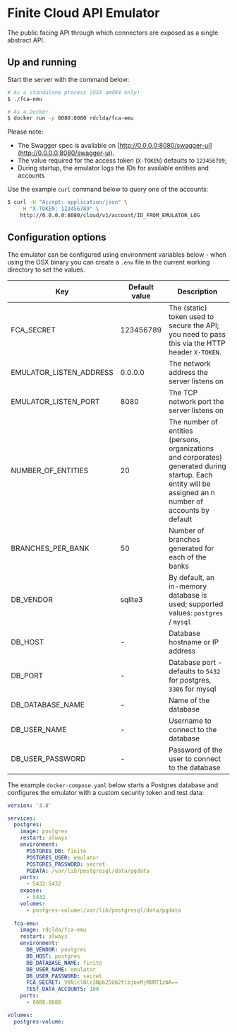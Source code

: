 # Finite Cloud API Emulator

The public facing API through which connectors are exposed as a single abstract API.

## Up and running

Start the server with the command below:

~~~bash
# As a standalone process (OSX amd64 only)
$ ./fca-emu

# As a Docker
$ docker run -p 8080:8080 rdclda/fca-emu
~~~

Please note:

* The Swagger spec is available on [http://0.0.0.0:8080/swagger-ui](http://0.0.0.0:8080/swagger-ui).
* The value required for the access token (`X-TOKEN`) defaults to `123456789`; 
* During startup, the emulator logs the IDs for available entities and accounts

Use the example `curl` command below to query one of the accounts:

~~~bash
$ curl -H "Accept: application/json" \
    -H "X-TOKEN: 123456789" \
    http://0.0.0.0:8080/cloud/v1/account/ID_FROM_EMULATOR_LOG
~~~

## Configuration options

The emulator can be configured using environment variables below - when using the OSX binary you can create a `.env` file in the current working directory to set the values.

| Key | Default value | Description |
|--- |--- |--- |
| FCA_SECRET | 123456789 | The (static) token used to secure the API; you need to pass this via the HTTP header `X-TOKEN`. |
| EMULATOR_LISTEN_ADDRESS | 0.0.0.0 | The network address the server listens on |
| EMULATOR_LISTEN_PORT | 8080 | The TCP network port the server listens on |
| NUMBER_OF_ENTITIES | 20 | The number of entities (persons, organizations and corporates) generated during startup. Each entity will be assigned an n number of accounts by default|
| BRANCHES_PER_BANK | 50 | Number of branches generated for each of the banks |
| DB_VENDOR | sqlite3 | By default, an in-memory database is used; supported values: `postgres` / `mysql` |
| DB_HOST | - | Database hostname or IP address |
| DB_PORT | - | Database port - defaults to `5432` for postgres, `3306` for mysql |
| DB_DATABASE_NAME | - | Name of the database |
| DB_USER_NAME | - | Username to connect to the database |
| DB_USER_PASSWORD | - | Password of the user to connect to the database |

The example `docker-compose.yaml` below starts a Postgres database and configures the emulator with a custom security token and test data:

~~~yaml
version: '3.8'

services:
  postgres:
    image: postgres
    restart: always
    environment:
      POSTGRES_DB: finite
      POSTGRES_USER: emulator
      POSTGRES_PASSWORD: secret
      PGDATA: /var/lib/postgresql/data/pgdata
    ports:
      - 5432:5432
    expose:
      - 5432
    volumes:
      - postgres-volume:/var/lib/postgresql/data/pgdata
  
  fca-emu:
    image: rdclda/fca-emu
    restart: always
    environment:
      DB_VENDOR: postgres
      DB_HOST: postgres
      DB_DATABASE_NAME: finite
      DB_USER_NAME: emulator
      DB_USER_PASSWORD: secret
      FCA_SECRET: VXNlclNlc3Npb25Ub2tlbjoxMjM0MTIzNA==
      TEST_DATA_ACCOUNTS: 100
    ports:
      - 8080:8080  

volumes:
  postgres-volume:
~~~
